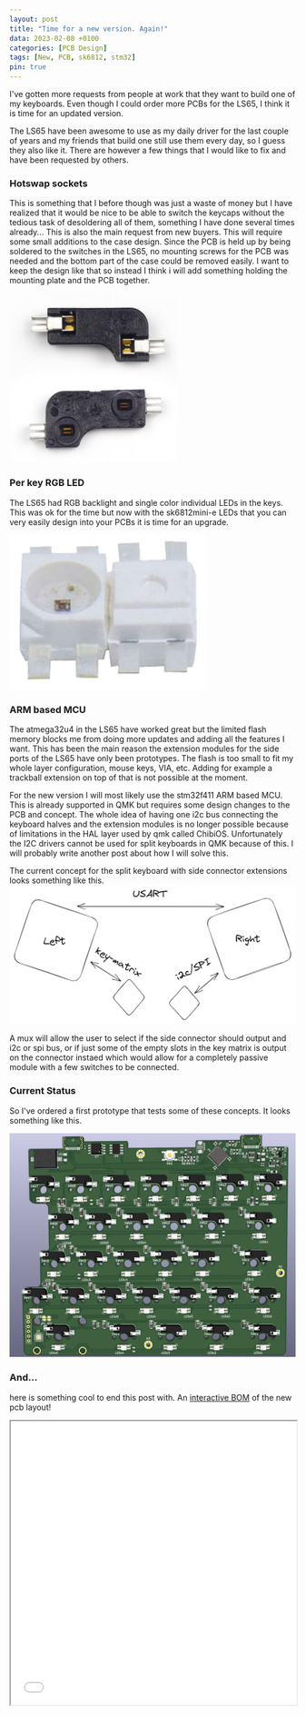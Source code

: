 ```yaml
---
layout: post
title: "Time for a new version. Again!"
data: 2023-02-08 +0100
categories: [PCB Design]
tags: [New, PCB, sk6812, stm32]
pin: true
---
```

I've gotten more requests from people at work that they want to build one of my keyboards. Even though I could order more PCBs for the LS65, I think it is time for an updated version.

The LS65 have been awesome to use as my daily driver for the last couple of years and my friends that build one still use them every day, so I guess they also like it.
There are however a few things that I would like to fix and have been requested by others.

### Hotswap sockets
This is something that I before though was just a waste of money but I have realized that it would be nice to be able to switch the keycaps without the tedious task of desoldering all of them, something I have done several times already... This is also the main request from new buyers.
This will require some small additions to the case design. Since the PCB is held up by being soldered to the switches in the LS65, no mounting screws for the PCB was needed and the bottom part of the case could be removed easily. I want to keep the design like that so instead I think i will add something holding the mounting plate and the PCB together.

![hotswap_sockets](/assets/img/hotswap_sockets.png)  

### Per key RGB LED
The LS65 had RGB backlight and single color individual LEDs in the keys. This was ok for the time but now with the sk6812mini-e LEDs that you can very easily design into your PCBs it is time for an upgrade.

![sk6812mini-e](/assets/img/sk6812/sk6812mini-e.png)


### ARM based MCU
The atmega32u4 in the LS65 have worked great but the limited flash memory blocks me from doing more updates and adding all the features I want. This has been the main reason the extension modules for the side ports of the LS65 have only been prototypes. The flash is too small to fit my whole layer configuration, mouse keys, VIA, etc. Adding for example a trackball extension on top of that is not possible at the moment.

For the new version I will most likely use the stm32f411 ARM based MCU. This is already supported in QMK but requires some design changes to the PCB and concept.
The whole idea of having one i2c bus connecting the keyboard halves and the extension modules is no longer possible because of limitations in the HAL layer used by qmk called ChibiOS. Unfortunately the I2C drivers cannot be used for split keyboards in QMK because of this. I will probably write another post about how I will solve this.

The current concept for the split keyboard with side connector extensions looks something like this. 
![new-keeb](/assets/img/split_concept.excalidraw.png)

A mux will allow the user to select if the side connector should output and i2c or spi bus, or if just some of the empty slots in the key matrix is output on the connector instaed which would allow for a completely passive module with a few switches to be connected.


### Current Status
So I've ordered a first prototype that tests some of these concepts. It looks something like this.

![new-keeb](/assets/img/keyboard/new-lakemountain-left.png)  

### And...
here is something cool to end this post with. An [interactive BOM](../../assets/new-left-ibom.html) of the new pcb layout!

<iframe src="../../assets/new-left-ibom.html" width="100%" height="500px"></iframe>
